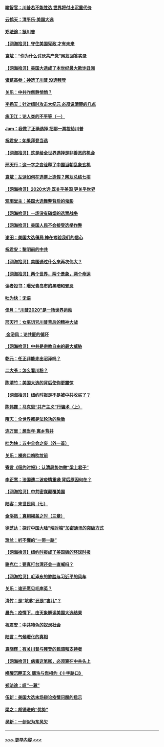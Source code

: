 #### [喻智官：川普若不能胜选 世界将付出沉重代价](../pages/nsc993/n12541352.md?t=11120002) 
#### [云鹤天：清平乐‧美国大选](../pages/nsc993/n12540916.md?t=11120002) 
#### [郑法途：挺川普](../pages/nsc993/n12540898.md?t=11120002) 
#### [【网海拾贝】守住美国宪政 才有未来](../pages/nsc993/n12540423.md?t=11120002) 
#### [袁斌：“你为什么讨厌共产党”网友回答实录](../pages/nsc993/n12540208.md?t=11120002) 
#### [【网海拾贝】美国大选成了本世纪最大欺诈丑闻](../pages/nsc993/n12538029.md?t=11120002) 
#### [诸葛高参：神选了川普 没选拜登](../pages/nsc993/n12537664.md?t=11120002) 
#### [关乐：中共咋倒静悄悄？](../pages/nsc993/n12537615.md?t=11120002) 
#### [李扬天：针对纽时攻击大纪元 必须说清楚的几点](../pages/nsc993/n12536001.md?t=11120002) 
#### [施卫江：论人类的不平等（一）](../pages/nsc993/n12535700.md?t=11120002) 
#### [Jam：我做了正确选择 把那一票投给川普](../pages/nsc993/n12535743.md?t=11120002) 
#### [祝君安：如果拜登当选](../pages/nsc993/n12535726.md?t=11120002) 
#### [【网海拾贝】这是给全世界选择是非善恶的机会](../pages/nsc993/n12535061.md?t=11120002) 
#### [邢天行：这一字之变诠释了中国当朝乱象玄机](../pages/nsc993/n12533446.md?t=11120002) 
#### [袁斌：左派如何在选票上造假？网友总结七招](../pages/nsc993/n12533180.md?t=11120002) 
#### [【网海拾贝】2020大选 既关乎美国 更关乎世界](../pages/nsc993/n12533161.md?t=11120002) 
#### [观雨堂主：美国大选舞弊背后的鬼影](../pages/nsc993/n12533153.md?t=11120002) 
#### [【网海拾贝】一场没有硝烟的选票战争](../pages/nsc993/n12531883.md?t=11120002) 
#### [【网海拾贝】美国人民不会接受选举作弊](../pages/nsc993/n12528850.md?t=11120002) 
#### [谢田：美国大选僵局 神在考验我们的信心](../pages/nsc993/n12527932.md?t=11120002) 
#### [祝君安：黎明前的中共](../pages/nsc993/n12524071.md?t=11120002) 
#### [【网海拾贝】美国通过什么来再次伟大？](../pages/nsc993/n12523844.md?t=11120002) 
#### [【网海拾贝】两个世界，两个景象，两个命运](../pages/nsc993/n12521419.md?t=11120002) 
#### [读者投书：曝光青岛市的黑暗和邪恶](../pages/nsc993/n12520988.md?t=11120002) 
#### [吐为快：无语](../pages/nsc993/n12518588.md?t=11120002) 
#### [佳月：“川普2020”是一场世界运动](../pages/nsc993/n12518581.md?t=11120002) 
#### [邢天行：女巫诅咒川普背后的精神大战](../pages/nsc993/n12517257.md?t=11120002) 
#### [ 金浴凤：论共匪的循环](../pages/nsc993/n12517133.md?t=11120002) 
#### [【网海拾贝】中共是宗教自由的最大威胁](../pages/nsc993/n12516879.md?t=11120002) 
#### [乾元：任正非能走出沼泽吗？](../pages/nsc993/n12515831.md?t=11120002) 
#### [二大爷：怎么看川粉？](../pages/nsc993/n12515820.md?t=11120002) 
#### [陈清竹：美国大选的背后使你更震惊](../pages/nsc993/n12515589.md?t=11120002) 
#### [【网海拾贝】纽约时报是不是被中共收买了？](../pages/nsc993/n12515122.md?t=11120002) 
#### [陈伟霆：马克思“共产主义”行骗术（上）](../pages/nsc993/n12510217.md?t=11120002) 
#### [隋志：全世界都是法轮功的后盾](../pages/nsc993/n12510636.md?t=11120002) 
#### [连万里：想当年‧离乡背井](../pages/nsc993/n12510623.md?t=11120002) 
#### [吐为快：五中全会之妄（外一首）](../pages/nsc993/n12510470.md?t=11120002) 
#### [关乐：裸奔口哨吹坟前](../pages/nsc993/n12510403.md?t=11120002) 
#### [寄言《纽约时报》：认清局势勿做“梁上君子”](../pages/nsc993/n12510042.md?t=11120002) 
#### [李正宽：法国遭二波疫情重袭 背后原因何在？](../pages/nsc993/n12509971.md?t=11120002) 
#### [【网海拾贝】中共密谋颠覆美国](../pages/nsc993/n12509816.md?t=11120002) 
#### [陆客：末世民风（七）](../pages/nsc993/n12507822.md?t=11120002) 
#### [金浴凤：真相揭盖之时（三章）](../pages/nsc993/n12507804.md?t=11120002) 
#### [徐芝达：探讨中国大陆“端对端”加密通讯的突破方式](../pages/nsc993/n12507682.md?t=11120002) 
#### [玲兰：听不懂的“一带一路”](../pages/nsc993/n12507669.md?t=11120002) 
#### [【网海拾贝】纽约时报成了美国版的环球时报](../pages/nsc993/n12507053.md?t=11120002) 
#### [骆克仁：要真打台湾还会一直喊吗？](../pages/nsc993/n12506843.md?t=11120002) 
#### [【网海拾贝】毛泽东的肿脸与习近平的风车](../pages/nsc993/n12504537.md?t=11120002) 
#### [关乐：谁还愿见毛岸英？](../pages/nsc993/n12503866.md?t=11120002) 
#### [清竹：是“坑爹”还是“害儿”？](../pages/nsc993/n12503034.md?t=11120002) 
#### [晨光：疫情下，由天象解读美国大选结果](../pages/nsc993/n12502536.md?t=11120002) 
#### [祝君安：中共特色的奴隶社会](../pages/nsc993/n12501529.md?t=11120002) 
#### [陆言：气候暖化的真相](../pages/nsc993/n12501183.md?t=11120002) 
#### [袁晓辉：有关川普与拜登的民调和支持者](../pages/nsc993/n12500433.md?t=11120002) 
#### [【网海拾贝】病毒这笔账，必须算在中共头上](../pages/nsc993/n12500320.md?t=11120002) 
#### [唤醒沉睡正义 唐浩与您相约《十字路口》](../pages/nsc993/n12497980.md?t=11120002) 
#### [郑法途：叹“一尊”](../pages/nsc993/n12498837.md?t=11120002) 
#### [伍新：美国大选末场辩论疫情问题的启示](../pages/nsc993/n12498829.md?t=11120002) 
#### [梁之：胡锡进的“优势”](../pages/nsc993/n12498780.md?t=11120002) 
#### [吴新：一剑似为东风欠](../pages/nsc993/n12498772.md?t=11120002) 

----
#### [ >>> 更早内容 <<< ](../indexes/nsc993-earlier.md)
